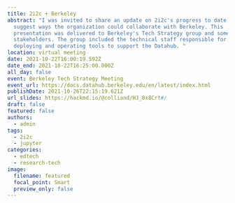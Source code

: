 ```yaml
---
title: 2i2c + Berkeley
abstract: "I was invited to share an update on 2i2c's progress to date and to
  suggest ways the organization could collaborate with Berkeley. This
  presentation was delivered to Berkeley's Tech Strategy group and some other
  stakeholders. The group included the technical staff responsible for planning,
  deploying and operating tools to support the Datahub. "
location: virtual meeting
date: 2021-10-22T16:00:19.592Z
date_end: 2021-10-22T16:25:00.000Z
all_day: false
event: Berkeley Tech Strategy Meeting
event_url: https://docs.datahub.berkeley.edu/en/latest/index.html
publishDate: 2021-10-26T22:15:19.621Z
url_slides: https://hackmd.io/@colliand/HJ_8x8Crt#/
draft: false
featured: false
authors:
  - admin
tags:
  - 2i2c
  - jupyter
categories:
  - edtech
  - research-tech
image:
  filename: featured
  focal_point: Smart
  preview_only: false
---
```

